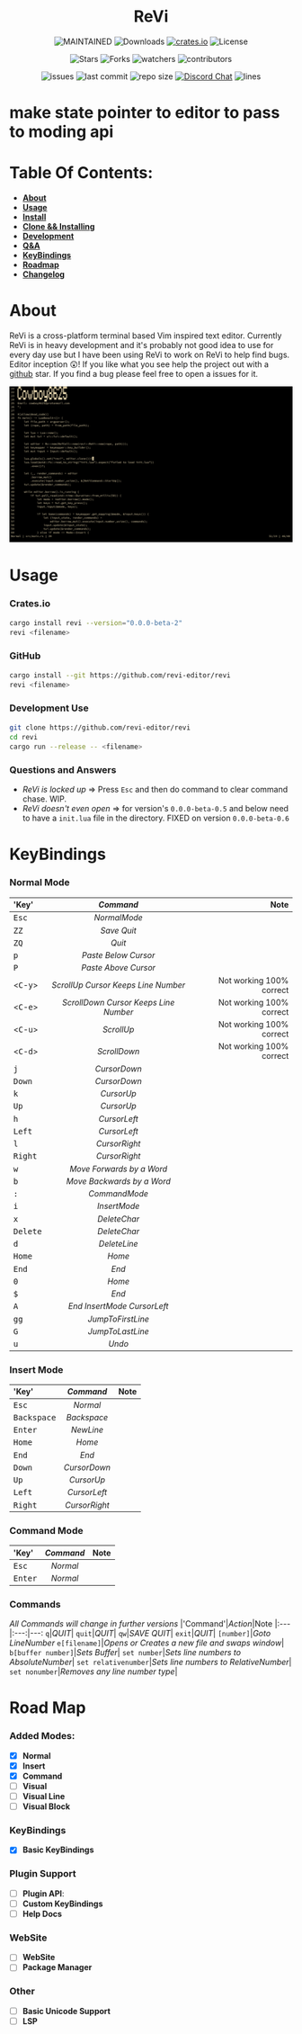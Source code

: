 <h1 align="center"> ReVi </h1>
<p align="center">
<a><img alt="MAINTAINED" src="https://img.shields.io/badge/Maintained%3F-yes-green.svg"></a>
<a><img alt="Downloads" src="https://img.shields.io/crates/d/revi"></a>
<a href="https://crates.io/crates/revi"><img alt="crates.io" src="https://img.shields.io/crates/v/revi.svg"></a>
<a><img alt="License" src="https://img.shields.io/badge/License-MIT-blue.svg"></a>
</p>
<p align="center">
<a><img alt="Stars" src="https://img.shields.io/github/stars/revi-editor/revi?style=social"></a>
<a><img alt="Forks" src="https://img.shields.io/github/forks/revi-editor/revi?style=social"></a>
<a><img alt="watchers" src="https://img.shields.io/github/watchers/revi-editor/revi?style=social"></a>
<a><img alt="contributors" src="https://img.shields.io/github/contributors/revi-editor/revi"></a>
</p>
<p align="center">
<a><img alt="issues" src="https://img.shields.io/github/issues/revi-editor/revi"></a>
<a><img alt="last commit" src="https://img.shields.io/github/last-commit/revi-editor/revi"></a>
<a><img alt="repo size" src="https://img.shields.io/github/repo-size/revi-editor/revi"></a> <a href="https://discord.gg/KwnGX8P"><img alt="Discord Chat" src="https://img.shields.io/discord/509849754155614230"></a>
<a><img alt="lines" src="https://img.shields.io/tokei/lines/github/revi-editor/revi"></a>
</p>
<p align="center">
</p>

#  make state pointer to editor to pass to moding api


# Table Of Contents:

  - [**About**](#about)
  - [**Usage**](#usage)
  - [**Install**](#cratesio)
  - [**Clone && Installing**](#github)
  - [**Development**](#development-use)
  - [**Q&A**](#questions-and-answers)
  - [**KeyBindings**](#keybindings)
  - [**Roadmap**](#road-map)
- [**Changelog**](./CHANGELOG.md)

# About

  ReVi is a cross-platform terminal based Vim inspired text editor.
  Currently ReVi is in heavy development and it's probably not good idea to use for every day use
  but I have been using ReVi to work on ReVi to help find bugs. Editor inception 😲!
  If you like what you see help the project out with a [github](https://github.com/revi-editor/revi) star.
  If you find a bug please feel free to open a issues for it.

  <p align="center">
  <a><img alt="Image" src="./snapshots/line_numbers.png"></a>
  </p>


# Usage

### **Crates.io**
  ```sh
  cargo install revi --version="0.0.0-beta-2"
  revi <filename>
  ```
### **GitHub**
  ```sh
  cargo install --git https://github.com/revi-editor/revi
  revi <filename>
  ```

### **Development Use**
  ```sh
  git clone https://github.com/revi-editor/revi
  cd revi
  cargo run --release -- <filename>
  ```

### **Questions and Answers**

  - *ReVi is locked up* => Press `Esc` and then do command to clear command chase.  WIP.
  - *ReVi doesn't even open* => for version's `0.0.0-beta-0.5` and below need to have a `init.lua` file in the directory.  FIXED on version `0.0.0-beta-0.6`

# KeyBindings

### **Normal Mode**

  |'Key'|*Command*|Note
  |:---|:---:|---:
  <kbd>Esc</kbd>|*NormalMode*|
  <kbd>ZZ</kbd>|*Save Quit*|
  <kbd>ZQ</kbd>|*Quit*|
  <kbd>p</kbd>|*Paste Below Cursor*|
  <kbd>P</kbd>|*Paste Above Cursor*|
  <<kbd>C</kbd>-<kbd>y</kbd>>|*ScrollUp Cursor Keeps Line Number*|Not working 100% correct
  <<kbd>C</kbd>-<kbd>e</kbd>>|*ScrollDown Cursor Keeps Line Number*|Not working 100% correct
  <<kbd>C</kbd>-<kbd>u</kbd>>|*ScrollUp*|Not working 100% correct
  <<kbd>C</kbd>-<kbd>d</kbd>>|*ScrollDown*|Not working 100% correct
  <kbd>j</kbd>|*CursorDown*|
  <kbd>Down</kbd>|*CursorDown*|
  <kbd>k</kbd>|*CursorUp*|
  <kbd>Up</kbd>|*CursorUp*|
  <kbd>h</kbd>|*CursorLeft*|
  <kbd>Left</kbd>|*CursorLeft*|
  <kbd>l</kbd>|*CursorRight*|
  <kbd>Right</kbd>|*CursorRight*|
  <kbd>w</kbd>|*Move Forwards by a Word*|
  <kbd>b</kbd>|*Move Backwards by a Word*|
  <kbd>:</kbd>|*CommandMode*|
  <kbd>i</kbd>|*InsertMode*|
  <kbd>x</kbd>|*DeleteChar*|
  <kbd>Delete</kbd>|*DeleteChar*|
  <kbd>d</kbd>|*DeleteLine*|
  <kbd>Home</kbd>|*Home*|
  <kbd>End</kbd>|*End*|
  <kbd>0<kbd>|*Home*|
  <kbd>$<kbd>|*End*|
  <kbd>A</kbd>|*End InsertMode CursorLeft*|
  <kbd>gg</kbd>|*JumpToFirstLine*
  <kbd>G</kbd>|*JumpToLastLine*
  <kbd>u</kbd>|*Undo*

### **Insert Mode**

  |'Key'|*Command*|Note
  |:---|:---:|---:
  <kbd>Esc</kbd>|*Normal*|
  <kbd>Backspace</kbd>|*Backspace*|
  <kbd>Enter</kbd>|*NewLine*|
  <kbd>Home</kbd>|*Home*|
  <kbd>End</kbd>|*End*|
  <kbd>Down</kbd>|*CursorDown*|
  <kbd>Up</kbd>|*CursorUp*|
  <kbd>Left</kbd>|*CursorLeft*|
  <kbd>Right</kbd>|*CursorRight*|

### **Command Mode**

  |'Key'|*Command*|Note
  |:---|:---:|---:
  <kbd>Esc</kbd>|*Normal*|
  <kbd>Enter</kdb>|*Normal*|

### **Commands**
  *All Commands will change in further versions*
  |'Command'|*Action*|Note
  |:---|:---:|---:
  `q`|*QUIT*|
  `quit`|*QUIT*|
  `qw`|*SAVE QUIT*|
  `exit`|*QUIT*|
  `[number]`|*Goto LineNumber*
  `e[filename]`|*Opens or Creates a new file and swaps window*|
  `b[buffer number]`|*Sets Buffer*|
  `set number`|*Sets line numbers to AbsoluteNumber*|
  `set relativenumber`|*Sets line numbers to RelativeNumber*|
  `set nonumber`|*Removes any line number type*|

# Road Map

### **Added Modes**:
  - [X] **Normal**
  - [X] **Insert**
  - [X] **Command**
  - [ ] **Visual**
  - [ ] **Visual Line**
  - [ ] **Visual Block**

### **KeyBindings**
  - [X] **Basic KeyBindings**

### **Plugin Support**
  - [ ] **Plugin API**:
  - [ ] **Custom KeyBindings**
  - [ ] **Help Docs**

### **WebSite**
  - [ ] **WebSite**
  - [ ] **Package Manager**

### **Other**
  - [ ] **Basic Unicode Support**
  - [ ] **LSP**
